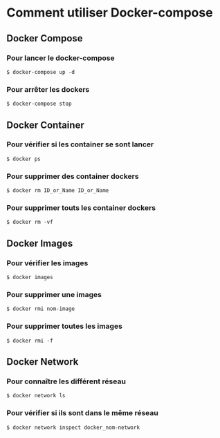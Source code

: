 
# Comment utiliser Docker-compose


## Docker Compose

### Pour lancer le docker-compose

```$ docker-compose up -d ```

### Pour arrêter les dockers

```$ docker-compose stop ```

## Docker Container

### Pour vérifier si les container se sont lancer

```$ docker ps ```

### Pour supprimer des container dockers

```$ docker rm ID_or_Name ID_or_Name ```

### Pour supprimer touts les container dockers
 
```$ docker rm -vf ```
## Docker Images

### Pour vérifier les images

```$ docker images ``` 

### Pour supprimer une images

```$ docker rmi nom-image ```

### Pour supprimer toutes les images

```$ docker rmi -f ```
## Docker Network

### Pour connaître les différent réseau

```$ docker network ls ```

### Pour vérifier si ils sont dans le même réseau

```$ docker network inspect docker_nom-network ```

